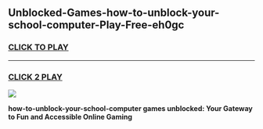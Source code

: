 
## Unblocked-Games-how-to-unblock-your-school-computer-Play-Free-eh0gc
<h3>
<a href="https://premium76.site?title=how-to-unblock-your-school-computer&ref=10A">CLICK TO PLAY</a></h3>
<hr>

<h3>
<a href="https://premium76.site?title=how-to-unblock-your-school-computer&ref=10A">CLICK 2 PLAY</a>
  
</h3>

<a href="https://premium76.site?title=how-to-unblock-your-school-computer&ref=10A"><img src="https://clearcache.store/games.png"></a>


**how-to-unblock-your-school-computer games unblocked: Your Gateway to Fun and Accessible Online Gaming**
